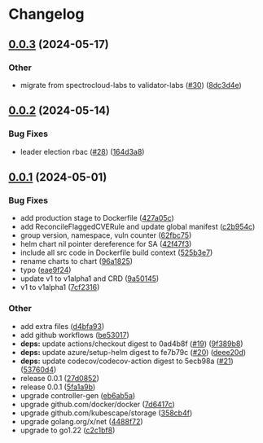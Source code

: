 # Changelog

## [0.0.3](https://github.com/validator-labs/validator-plugin-kubescape/compare/v0.0.2...v0.0.3) (2024-05-17)


### Other

* migrate from spectrocloud-labs to validator-labs ([#30](https://github.com/validator-labs/validator-plugin-kubescape/issues/30)) ([8dc3d4e](https://github.com/validator-labs/validator-plugin-kubescape/commit/8dc3d4e94d90861d1ada9c27001d3dddaf16cb3e))

## [0.0.2](https://github.com/validator-labs/validator-plugin-kubescape/compare/v0.0.1...v0.0.2) (2024-05-14)


### Bug Fixes

* leader election rbac ([#28](https://github.com/validator-labs/validator-plugin-kubescape/issues/28)) ([164d3a8](https://github.com/validator-labs/validator-plugin-kubescape/commit/164d3a89c8d966000e431e26e061c6a0f6e63082))

## [0.0.1](https://github.com/validator-labs/validator-plugin-kubescape/compare/v0.0.1...v0.0.1) (2024-05-01)


### Bug Fixes

* add production stage to Dockerfile ([427a05c](https://github.com/validator-labs/validator-plugin-kubescape/commit/427a05cf77ed0aef93fddf25b9a11b9ba1f0521c))
* add ReconcileFlaggedCVERule and update global manifest ([c2b954c](https://github.com/validator-labs/validator-plugin-kubescape/commit/c2b954c97180a2a62f5b74469ba133b8957c3a7f))
* group version, namespace, vuln counter ([62fbc75](https://github.com/validator-labs/validator-plugin-kubescape/commit/62fbc75da3218a10b58a81fd0462f4e926c5512e))
* helm chart nil pointer dereference for SA ([42f47f3](https://github.com/validator-labs/validator-plugin-kubescape/commit/42f47f39b2db7661b2ce65b9e7aa3dfbccfb5d6f))
* include all src code in Dockerfile build context ([525b3e7](https://github.com/validator-labs/validator-plugin-kubescape/commit/525b3e7b9c6ec37ec677a7508f85f73c27cdc802))
* rename charts to chart ([96a1825](https://github.com/validator-labs/validator-plugin-kubescape/commit/96a1825fb157d227b67e2764bec155ecb1dc0d86))
* typo ([eae9f24](https://github.com/validator-labs/validator-plugin-kubescape/commit/eae9f24de26a034323012cd39cd88b7462673fc9))
* update v1 to v1alpha1 and CRD ([9a50145](https://github.com/validator-labs/validator-plugin-kubescape/commit/9a50145500c8d58868f6ff2eae7bb7a0191e7b1c))
* v1 to v1alpha1 ([7cf2316](https://github.com/validator-labs/validator-plugin-kubescape/commit/7cf23167b3d9cf95b88547b928869282e4d09106))


### Other

* add extra files ([d4bfa93](https://github.com/validator-labs/validator-plugin-kubescape/commit/d4bfa93c7213ac1503d4c64664d1127f1a339dbd))
* add github workflows ([be53017](https://github.com/validator-labs/validator-plugin-kubescape/commit/be530174c2914160fdcac82f0c42e34104debe31))
* **deps:** update actions/checkout digest to 0ad4b8f ([#19](https://github.com/validator-labs/validator-plugin-kubescape/issues/19)) ([9f389b8](https://github.com/validator-labs/validator-plugin-kubescape/commit/9f389b88d9619409c61bdeb76a28880508bbc6d9))
* **deps:** update azure/setup-helm digest to fe7b79c ([#20](https://github.com/validator-labs/validator-plugin-kubescape/issues/20)) ([deee20d](https://github.com/validator-labs/validator-plugin-kubescape/commit/deee20d68d61002b99d207bc81ec9d023551cf42))
* **deps:** update codecov/codecov-action digest to 5ecb98a ([#21](https://github.com/validator-labs/validator-plugin-kubescape/issues/21)) ([53760d4](https://github.com/validator-labs/validator-plugin-kubescape/commit/53760d4c3ec1fd25231fbab6e54d3034bcbe4739))
* release 0.0.1 ([27d0852](https://github.com/validator-labs/validator-plugin-kubescape/commit/27d08523b35a8eb61cb57063d7daccc3da617b09))
* release 0.0.1 ([5fa1a9b](https://github.com/validator-labs/validator-plugin-kubescape/commit/5fa1a9bfd86057edb51fdcc51d4b6b3d5b9855b0))
* upgrade controller-gen ([eb6ab5a](https://github.com/validator-labs/validator-plugin-kubescape/commit/eb6ab5a184a11a25e3780906876f3eb1fa68ea3f))
* upgrade github.com/docker/docker ([7d6417c](https://github.com/validator-labs/validator-plugin-kubescape/commit/7d6417c9d11642c5ad2a0ceecc91d26c890afe2b))
* upgrade github.com/kubescape/storage ([358cb4f](https://github.com/validator-labs/validator-plugin-kubescape/commit/358cb4f871787af53a5c1044747c7b1bfc9c3baf))
* upgrade golang.org/x/net ([4488f72](https://github.com/validator-labs/validator-plugin-kubescape/commit/4488f72dcbc6dd5f081036caf78bed01c3ff441e))
* upgrade to go1.22 ([c2c1bf8](https://github.com/validator-labs/validator-plugin-kubescape/commit/c2c1bf85bf465c1c250df9c2cf404d394edac5a9))
